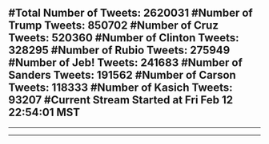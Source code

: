 #Total Number of Tweets: 2620031 
#Number of Trump Tweets: 850702
#Number of Cruz Tweets: 520360
#Number of Clinton Tweets: 328295
#Number of Rubio Tweets: 275949
#Number of Jeb! Tweets: 241683
#Number of Sanders Tweets: 191562
#Number of Carson Tweets: 118333
#Number of Kasich Tweets: 93207
#Current Stream Started at Fri Feb 12 22:54:01 MST
---
---
---
